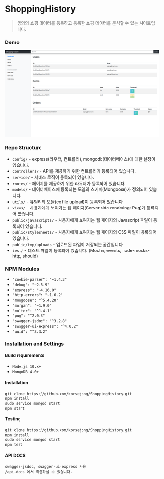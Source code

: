 # ShoppingHistory
> 임의의 쇼핑 데이터를 등록하고 등록한 쇼핑 데이터를 분석할 수 있는 사이트입니다.

### Demo
![demo](https://github.com/korsejong/ShoppingHistory/blob/master/ex.png)

### Repo Structure
* `config/` - express(라우터, 컨트롤러), mongodb(데이터베이스)에 대한 설정이 있습니다.
* `controllers/` - API를 제공하기 위한 컨트롤러가 등록되어 있습니다.
* `service/` - 서비스 로직이 등록되어 있습니다.
* `routes/` - 페이지를 제공하기 위한 라우터가 등록되어 있습니다.
* `models/` - 데이터베이스에 등록되는 모델의 스키마(Mongoose)가 정의되어 있습니다.
* `utils/` - 유틸리티 모듈(ex file upload)이 등록되어 있습니다.
* `views/` - 사용자에게 보여지는 웹 페이지(Server side rendering: Pug)가 등록되어 있습니다.
* `public/javascripts/` - 사용자에게 보여지는 웹 페이지의 Javascript 파일이 등록되어 있습니다.
* `public/stylesheets/` - 사용자에게 보여지는 웹 페이지의 CSS 파일이 등록되어 있습니다.
* `public/tmp/uploads` - 업로드된 파일이 저장되는 공간입니다.
* `test/` - 테스트 파일이 등록되어 있습니다. (Mocha, events, node-mocks-http, should)

### NPM Modules
* `"cookie-parser": "~1.4.3"`
* `"debug": "~2.6.9"`
* `"express": "~4.16.0"`
* `"http-errors": "~1.6.2"`
* `"mongoose": "^5.4.20"`
* `"morgan": "~1.9.0"`
* `"multer": "^1.4.1"`
* `"pug": "^2.0.3"`
* `"swagger-jsdoc": "^3.2.8"`
* `"swagger-ui-express": "^4.0.2"`
* `"uuid": "^3.3.2"`

### Installation and Settings
#### Build requirements
* `Node.js 10.x+`
* `MongoDB 4.0+`

#### Installation
```
git clone https://github.com/korsejong/ShoppingHistory.git
npm install
sudo service mongod start
npm start
```

#### Testing
```
git clone https://github.com/korsejong/ShoppingHistory.git
npm install
sudo service mongod start
npm test
```

#### API DOCS
``` 
swagger-jsdoc, swagger-ui-express 사용
/api-docs 에서 확인하실 수 있습니다.
```
